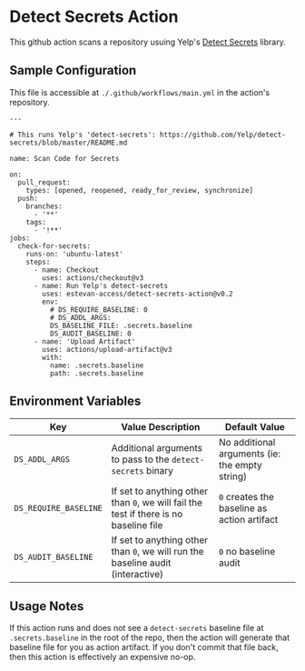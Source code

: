 # Detect Secrets Action

This github action scans a repository usuing Yelp's [Detect Secrets](https://github.com/Yelp/detect-secrets) library.

## Sample Configuration

This file is accessible at `./.github/workflows/main.yml` in the action's repository.

```
---

# This runs Yelp's 'detect-secrets': https://github.com/Yelp/detect-secrets/blob/master/README.md

name: Scan Code for Secrets

on:
  pull_request:
    types: [opened, reopened, ready_for_review, synchronize]
  push:
    branches:
      - '**'
    tags:
      - '!**'
jobs:
  check-for-secrets:
    runs-on: 'ubuntu-latest'
    steps:
      - name: Checkout
        uses: actions/checkout@v3
      - name: Run Yelp's detect-secrets
        uses: estevan-access/detect-secrets-action@v0.2
        env:
          # DS_REQUIRE_BASELINE: 0
          # DS_ADDL_ARGS:
          DS_BASELINE_FILE: .secrets.baseline
          DS_AUDIT_BASELINE: 0
      - name: 'Upload Artifact'
        uses: actions/upload-artifact@v3
        with:
          name: .secrets.baseline
          path: .secrets.baseline
```

## Environment Variables

| Key  | Value Description | Default Value |
| ---- | ----------------- | ------------- |
| `DS_ADDL_ARGS` | Additional arguments to pass to the `detect-secrets` binary | No additional arguments (ie: the empty string) |
| `DS_REQUIRE_BASELINE` | If set to anything other than `0`, we will fail the test if there is no baseline file | `0` creates the baseline as action artifact |
| `DS_AUDIT_BASELINE` | If set to anything other than `0`, we will run the baseline audit (interactive) | `0` no baseline audit 


## Usage Notes

If this action runs and does not see a `detect-secrets` baseline file at `.secrets.baseline` in the root of the repo, then the action will generate that baseline file for you as action artifact.
If you don't commit that file back, then this action is effectively an expensive no-op. 
